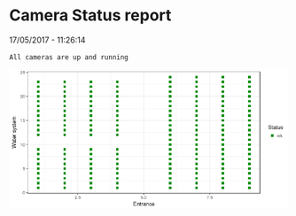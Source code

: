 Camera Status report
================
17/05/2017 - 11:26:14

    All cameras are up and running

![](camreport_files/figure-markdown_github/unnamed-chunk-2-1.png)

